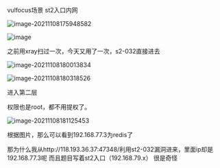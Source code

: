 vulfocus场景 st2入口内网

![image-20211108175948582](C:\Users\e'e't\AppData\Roaming\Typora\typora-user-images\image-20211108175948582.png)

![image](http://vulfocus.fofa.so/images/3388ab552e9346b7b76c74ab5b314d0a.png)

之前用xray扫过一次，今天又用了一次，s2-032直接进去

![image-20211108180013834](C:\Users\e'e't\AppData\Roaming\Typora\typora-user-images\image-20211108180013834.png)

![image-20211108180318526](C:\Users\e'e't\AppData\Roaming\Typora\typora-user-images\image-20211108180318526.png)

进入第二层

权限也是root，都不用提权了。

![image-20211108181125453](C:\Users\e'e't\AppData\Roaming\Typora\typora-user-images\image-20211108181125453.png)

根据图片，那么可以看到192.168.77.3为redis了

那为什么我从http://118.193.36.37:47348/利用st2-032漏洞进来，里面ip却是192.168.77.3呢  而且题目写着st2入口（192.168.79.x） 很是奇怪

